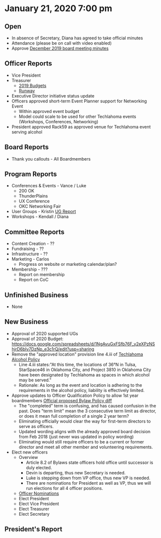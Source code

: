 # January 21, 2020 7:00 pm

## Open
* In absence of Secretary, Diana has agreed to take official minutes
* Attendance (please be on call with video enabled)
* Approve [December 2019 board meeting minutes](https://github.com/techlahoma/board_meetings/blob/master/2019/12_december_minutes.md)

## Officer Reports
* Vice President
* Treasurer
    - [2019 Budgets](https://docs.google.com/spreadsheets/d/1tw-q8jl-9VMMZ2OmxKM6sCq0A82pPU8yLPMsnaI-DGE/edit?usp=sharing)
    - [Runway](https://docs.google.com/spreadsheets/d/1BdSo4lCJLIDFu0a3EfQ3AWu2wgmotYP-qIzIDC4PXsk/edit?usp=sharing)
* Executive Director initiative status update
* Officers approved short-term Event Planner support for Networking Event
    - Within approved event budget
    - Model could scale to be used for other Techlahoma events (Workshops, Conferences, Networking)
* President approved Rack59 as approved venue for Techlahoma event serving alcohol

## Board Reports
* Thank you callouts - All Boardmembers

## Program Reports
* Conferences & Events - Vance / Luke
  * 200 OK
  * ThunderPlains
  * UX Conference
  * OKC Networking Fair
* User Groups - Kristin [UG Report](https://github.com/techlahoma/board_meetings/blob/master/2020/01_ug_comm.md)
* Workshops - Kendall / Diana

## Committee Reports
* Content Creation - ??
* Fundraising - ??
* Infrastructure - ??
* Marketing - Carlos
  * Progress on website or marketing calendar/plan?
* Membership - ???
  * Report on membership
  * Report on CoC

## Unfinished Business
* None

## New Business
* Approval of 2020 supported UGs
* Approval of 2020 Budget: https://docs.google.com/spreadsheets/d/1NgAvuGxFSfb76F_y2eXPzNShjrD6bIv7DzNp_e3c1rQ/edit?usp=sharing
* Remove the "approved location" provision line 4.iii of [Techlahoma Alcohol Policy](https://github.com/techlahoma/legal/blob/master/policies/alcohol.md)
    - Line 4.iii states:"At this time, the locations of 36°N in Tulsa, StarSpace46 in Oklahoma City, and Project 3810 in Oklahoma City have been designated by Techlahoma as spaces in which alcohol may be served."
    - Rationale:  As long as the event and location is adhering to the requirements in the alcohol policy, liability is effectively limited.
* Approve updates to Officer Qualification Policy to allow 1st year boardmembers [Official proposed Bylaw Policy diff](https://github.com/techlahoma/legal/pull/3/commits/ee394b35961c19fa37ae51e74e1d6a8c76209d29)
    - The "completed" term is confusing, and has caused confusion in the past.  Does "term limit" mean the 3 consecutive term limit as director, or does it mean full completion of a single 2 year term?
    - Eliminating officially would clear the way for first-term directors to serve as officers.
    - Updated wording aligns with the already approved board decision from Feb 2018 (just never was updated in policy wording)
    - Eliminating would still require officers to be a current or former director and meet all other member and volunteering requirements. 
* Elect new officers
  - Overview
    * Article 8.2 of Bylaws state officers hold office until successor is duly elected. 
    * Devin is departing, thus new Secretary is needed.
    * Luke is stepping down from VP office, thus new VP is needed. 
    * There are nominations for President as well as VP, thus we will run elections for all 4 officer positions. 
  - [Officer Nominations](https://docs.google.com/spreadsheets/d/1Fn2-vhg5Vuctgua2RCFtp-WCXbcDrvq2Nq-SlMnudcA/edit?usp=sharing)
  - Elect President
  - Elect Vice President
  - Elect Treasurer
  - Elect Secretary

## President's Report
